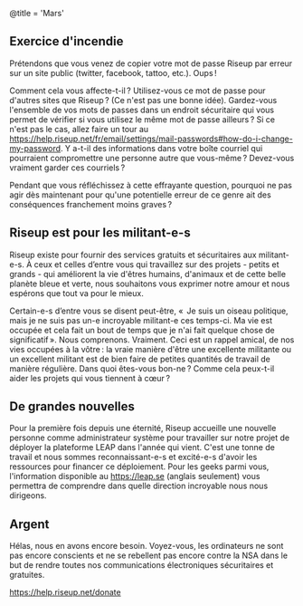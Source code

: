 @title = 'Mars'

## Exercice d'incendie

Prétendons que vous venez de copier votre mot de passe Riseup par erreur sur un site public (twitter, facebook, tattoo, etc.). Oups !

Comment cela vous affecte-t-il ? Utilisez-vous ce mot de passe pour d'autres sites que Riseup ? (Ce n'est pas une bonne idée). Gardez-vous l'ensemble de vos mots de passes dans un endroit sécuritaire qui vous permet de vérifier si vous utilisez le même mot de passe ailleurs ? Si ce n'est pas le cas, allez faire un tour au https://help.riseup.net/fr/email/settings/mail-passwords#how-do-i-change-my-password. Y a-t-il des informations dans votre boîte courriel qui pourraient compromettre une personne autre que vous-même ? Devez-vous vraiment garder ces courriels ? 

Pendant que vous réfléchissez à cette effrayante question, pourquoi ne pas agir dès maintenant pour qu'une potentielle erreur de ce genre ait des conséquences franchement moins graves ?


## Riseup est pour les militant-e-s

Riseup existe pour fournir des services gratuits et sécuritaires aux militant-e-s. À ceux et celles d’entre vous qui travaillez sur des projets - petits et grands - qui améliorent la vie d'êtres humains, d'animaux et de cette belle planète bleue et verte, nous souhaitons vous exprimer notre amour et nous espérons que tout va pour le mieux.

Certain-e-s d’entre vous se disent peut-être, «  Je suis un oiseau politique, mais je ne suis pas un-e incroyable militant-e ces temps-ci. Ma vie est occupée et cela fait un bout de temps que je n'ai fait quelque chose de significatif ». Nous comprenons. Vraiment. Ceci est un rappel amical, de nos vies occupées à la vôtre : la vraie manière d'être une excellente militante ou un excellent militant est de bien faire de petites quantités de travail de manière régulière. Dans quoi êtes-vous bon-ne ? Comme cela peux-t-il aider les projets qui vous tiennent à cœur ? 


## De grandes nouvelles

Pour la première fois depuis une éternité, Riseup accueille une nouvelle personne comme administrateur système pour travailler sur notre projet de déployer la plateforme LEAP dans l'année qui vient. C'est une tonne de travail et nous sommes reconnaissant-e-s et excité-e-s d'avoir les ressources pour financer ce déploiement. Pour les geeks parmi vous, l'information disponible au https://leap.se (anglais seulement) vous permettra de comprendre dans quelle direction incroyable nous nous dirigeons.


## Argent

Hélas, nous en avons encore besoin. Voyez-vous, les ordinateurs ne sont pas encore conscients et ne se rebellent pas encore contre la NSA dans le but de rendre toutes nos communications électroniques sécuritaires et gratuites.

https://help.riseup.net/donate 
